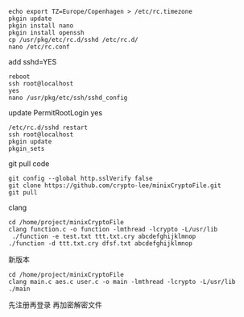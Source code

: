 ```shell
echo export TZ=Europe/Copenhagen > /etc/rc.timezone
pkgin update
pkgin install nano
pkgin install openssh
cp /usr/pkg/etc/rc.d/sshd /etc/rc.d/
nano /etc/rc.conf
```

add sshd=YES

```shell
reboot
ssh root@localhost
yes
nano /usr/pkg/etc/ssh/sshd_config

```

update PermitRootLogin yes

```shell
/etc/rc.d/sshd restart
ssh root@localhost
pkgin update
pkgin_sets
```

git pull code

```shell
git config --global http.sslVerify false
git clone https://github.com/crypto-lee/minixCryptoFile.git
git pull
```

clang

```shell
cd /home/project/minixCryptoFile
clang function.c -o function -lmthread -lcrypto -L/usr/lib
 ./function -e test.txt ttt.txt.cry abcdefghijklmnop
./function -d ttt.txt.cry dfsf.txt abcdefghijklmnop

```

新版本

```shell
cd /home/project/minixCryptoFile
clang main.c aes.c user.c -o main -lmthread -lcrypto -L/usr/lib
./main
```

先注册再登录 再加密解密文件
